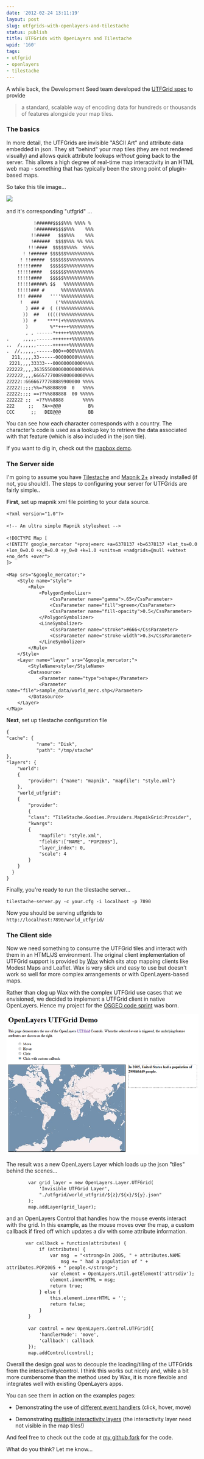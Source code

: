 ```yaml
---
date: '2012-02-24 13:11:19'
layout: post
slug: utfgrids-with-openlayers-and-tilestache
status: publish
title: UTFGrids with OpenLayers and Tilestache
wpid: '160'
tags:
- utfgrid
- openlayers
- tilestache
---
```


A while back, the Development Seed team developed the [UTFGrid spec](http://mapbox.com/mbtiles-spec/utfgrid/) to provide

> a standard, scalable way of encoding data for hundreds or thousands of features alongside your map tiles.





###  The basics 



In more detail, the UTFGrids are invisible "ASCII Art" and attribute data embedded in json. They sit "behind" your map tiles (they are not rendered visually) and allows quick attribute lookups _without_ going back to the server. This allows a high degree of real-time map interactivity in an HTML web map - something that has typically been the strong point of plugin-based maps. 

So take this tile image...

![](http://vmap0.tiles.osgeo.org/wms/vmap0?LAYERS=basic&SERVICE=WMS&VERSION=1.1.1&REQUEST=GetMap&STYLES=&FORMAT=image%2Fjpeg&SRS=EPSG%3A900913&BBOX=-0.0007999986410141,5009377.084,5009377.084,10018754.1688&WIDTH=256&HEIGHT=256) 

and it's corresponding "utfgrid" ...


    
    
              !######$$$$%%% %%%% % 
              !#######$$$$%%%    %%%
             !!#####   $$$%%%    %%%
             !######  $$$$%%% %% %%%
            !!!####  $$$$$%%%%  %%%%
          ! !###### $$$$$$%%%%%%%%%%
         ! !!#####  $$$$$$$%%%%%%%%%
        !!!!!####   $$$$$$%%%%%%%%%%
        !!!!!####   $$$$$$%%%%%%%%%%
        !!!!!####   $$$$$%%%%%%%%%%%
        !!!!!#####% $$   %%%%%%%%%%%
        !!!!!### #      %%%%%%%%%%%%
        !!! #####   ''''%%%%%%%%%%%%
         !   ###      ('%%%%%%%%%%%%
           ) ### #  ( ((%%%%%%%%%%%%
          ))  ##   (((((%%%%%%%%%%%%
          ))  #    ****(+%%%%%%%%%%%
           )        %**++++%%%%%%%%%
           , , ------*+++++%%%%%%%%%
    .     ,,,,,------+++++++%%%%%%%%
    ..  /,,,,,,------++++++%%%%%%%%%
    .  //,,,,,,------000++000%%%%%%%
      211,,,,,33------00000000%%%%%%
     2221,,,,33333---00000000000%%%%
    222222,,,,3635550000000000000%%%
    222222,,,,6665777008900000000%%%
    22222::66666777788889900000 %%%%
    22222:;;;;%%=7%8888890  0   %%%%
    22222;;;; ==??%%888888  00 %%%%%
    222222 ;;  =??%%%8888       %%%%
    222     ;;   ?A>>@@@          B%
    CCC      ;;   DEE@@@          BB
    



You can see how each character corresponds with a country. The character's code is used as a lookup key to retrieve the data associated with that feature (which is also included in the json tile).

If you want to dig in, check out the [mapbox demo](http://mapbox.com/demo/visiblemap/). 



###  The Server side 



I'm going to assume you have [Tilestache](http://tilestache.org/) and [Mapnik 2+](https://github.com/mapnik/mapnik) already installed (if not, you should!). The steps to configuring your server for UTFGrids are fairly simple.. 

**First**, set up mapnik xml file pointing to your data source.

    
    
    <?xml version="1.0"?>
    
    <!-- An ultra simple Mapnik stylesheet -->
    
    <!DOCTYPE Map [
    <!ENTITY google_mercator "+proj=merc +a=6378137 +b=6378137 +lat_ts=0.0 +lon_0=0.0 +x_0=0.0 +y_0=0 +k=1.0 +units=m +nadgrids=@null +wktext +no_defs +over">
    ]>
    
    <Map srs="&google_mercator;">
        <Style name="style">
            <Rule>
                <PolygonSymbolizer>
                    <CssParameter name="gamma">.65</CssParameter>
                    <CssParameter name="fill">green</CssParameter>
                    <CssParameter name="fill-opacity">0.5</CssParameter>
                </PolygonSymbolizer>
                <LineSymbolizer>
                    <CssParameter name="stroke">#666</CssParameter>
                    <CssParameter name="stroke-width">0.3</CssParameter>
                </LineSymbolizer>
            </Rule>
        </Style>
        <Layer name="layer" srs="&google_mercator;">
            <StyleName>style</StyleName>
            <Datasource>
                <Parameter name="type">shape</Parameter>
                <Parameter name="file">sample_data/world_merc.shp</Parameter>
            </Datasource>
        </Layer>
    </Map>
    



**Next**, set up tilestache configuration file

    
    
    {
    "cache": {
               "name": "Disk",
               "path": "/tmp/stache"
    },
    "layers": {
        "world":
        {
            "provider": {"name": "mapnik", "mapfile": "style.xml"}
        },
        "world_utfgrid":
        {
            "provider":
            {
            "class": "TileStache.Goodies.Providers.MapnikGrid:Provider",
            "kwargs":
            {
                "mapfile": "style.xml", 
                "fields":["NAME", "POP2005"],
                "layer_index": 0,
                "scale": 4
            }
        }
      }
    }
    



Finally, you're ready to run the tilestache server...

    
    
    tilestache-server.py -c your.cfg -i localhost -p 7890
    



Now you should be serving utfgrids to `http://localhost:7890/world_utfgrid/`



###  The Client side 



Now we need something to consume the UTFGrid tiles and interact with them in an HTML/JS environment. The original client implementation of UTFGrid support is provided by [Wax](http://mapbox.com/wax/) which sits atop mapping clients like Modest Maps and Leaflet. Wax is very slick and easy to use but doesn't work so well for more complex arrangements or with OpenLayers-based maps. 

Rather than clog up Wax with the complex UTFGrid use cases that we envisioned, we decided to implement a UTFGrid client in native OpenLayers. Hence my project for the [OSGEO code sprint](http://wiki.osgeo.org/wiki/IslandWood_Code_Sprint_2012) was born.

![olexample.PNG](/assets/img/uploads/2012/02/olexample.PNG)

The result was a new OpenLayers Layer which loads up the json "tiles" behind the scenes...


    
    
            var grid_layer = new OpenLayers.Layer.UTFGrid( 
                'Invisible UTFGrid Layer', 
                "./utfgrid/world_utfgrid/${z}/${x}/${y}.json"
            );
            map.addLayer(grid_layer);
    



and an OpenLayers Control that handles how the mouse events interact with the grid. In this example, as the mouse moves over the map, a custom callback if fired off which updates a div with some attribute information.
    
    
           var callback = function(attributes) {
                if (attributes) {
                    var msg  = "<strong>In 2005, " + attributes.NAME 
                        msg += " had a population of " + attributes.POP2005 + " people.</strong>";
                    var element = OpenLayers.Util.getElement('attrsdiv');
                    element.innerHTML = msg;
                    return true;
                } else {
                    this.element.innerHTML = '';
                    return false; 
                }
            }
    
            var control = new OpenLayers.Control.UTFGrid({
                'handlerMode': 'move',
                'callback': callback
            });
            map.addControl(control);
    
            
Overall the design goal was to decouple the loading/tiling of the UTFGrids from the interactivity/control. I think this works out nicely and, while a bit more cumbersome than the method used by Wax, it is more flexible and integrates well with existing OpenLayers apps. 

You can see them in action on the examples pages:




	
  * Demonstrating the use of [different event handlers](http://labs.ecotrust.org/utfgrid/events.html) (click, hover, move)

	
  * Demonstrating [multiple interactivity layers](http://labs.ecotrust.org/utfgrid/multi.html) (the interactivity layer need not visible in the map tiles!)

 

And feel free to check out the code at [my github fork](https://github.com/perrygeo/openlayers/tree/utfgrid) for the code. 

What do you think? Let me know...

